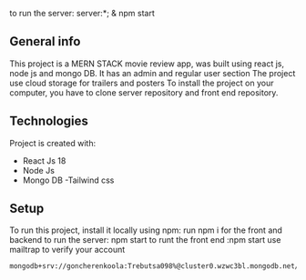 to run the server: server:\*; & npm start

## General info

This project is a MERN STACK movie review app, was built using react js, node js and mongo DB.
It has an admin and regular user section
The project use cloud storage for trailers and posters
To install the project on your computer, you have to clone server repository and front end repository.

## Technologies

Project is created with:

- React Js 18
- Node Js
- Mongo DB
  -Tailwind css

## Setup

To run this project, install it locally using npm:
run npm i for the front and backend
to run the server: npm start
to runt the front end :npm start
use mailtrap to verify your account

```
mongodb+srv://goncherenkoola:Trebutsa098%@cluster0.wzwc3bl.mongodb.net/movieApp

```
